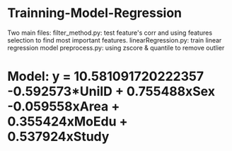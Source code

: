 # Trainning-Model-Regression
Two main files:
filter_method.py: test feature's corr and using features selection to find most important features.
linearRegression.py: train linear regression model
preprocess.py: using zscore & quantile to remove outlier

# Model: y = 10.581091720222357 -0.592573*UniID + 0.755488xSex -0.059558xArea + 0.355424xMoEdu + 0.537924xStudy